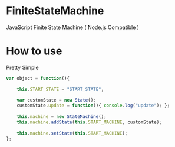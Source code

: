 # FiniteStateMachine
JavaScript Finite State Machine ( Node.js Compatible )

# How to use

Pretty Simple

```javascript
var object = function(){
	
	this.START_STATE = "START_STATE";
	
	var customState = new State();
	customState.update = function(){ console.log("update"); };
	
	this.machine = new StateMachine();
	this.machine.addState(this.START_MACHINE, customState);
	
	this.machine.setState(this.START_MACHINE);
};
```
